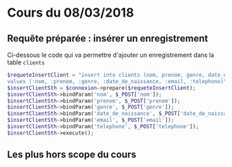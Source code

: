# Cours du 08/03/2018

## Requête préparée : insérer un enregistrement
Ci-dessous le code qui va permettre d'ajouter un enregistrement dans la table `clients`

```php
$requeteInsertClient = "insert into clients (nom, prenom, genre, date_de_naissance, email, telephone)
values (:nom, :prenom, :genre, :date_de_naissance, :email, :telephone)";
$insertClientSth = $connexion->prepare($requeteInsertClient);
$insertClientSth->bindParam('nom', $_POST['nom']);
$insertClientSth->bindParam('prenom', $_POST['prenom']);
$insertClientSth->bindParam('genre', $_POST['genre']);
$insertClientSth->bindParam('date_de_naissance', $_POST['date_de_naissance']);
$insertClientSth->bindParam('email', $_POST['email']);
$insertClientSth->bindParam('telephone', $_POST['telephone']);
$insertClientSth->execute();
```


## Les plus hors scope du cours
